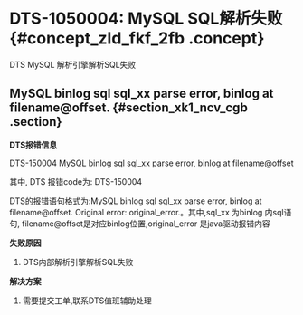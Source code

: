 # DTS-1050004: MySQL SQL解析失败 {#concept_zld_fkf_2fb .concept}

DTS MySQL 解析引擎解析SQL失败

## MySQL binlog sql sql\_xx parse error, binlog at filename@offset. {#section_xk1_ncv_cgb .section}

**DTS报错信息**

DTS-150004 MySQL binlog sql sql\_xx parse error, binlog at filename@offset

其中, DTS 报错code为: DTS-150004

DTS的报错语句格式为:MySQL binlog sql sql\_xx parse error, binlog at filename@offset. Original error: original\_error.。其中,sql\_xx 为binlog 内sql语句, filename@offset是对应binlog位置,original\_error 是java驱动报错内容

**失败原因**

1. DTS内部解析引擎解析SQL失败

**解决方案**

1. 需要提交工单,联系DTS值班辅助处理

